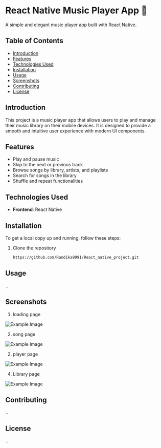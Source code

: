 # React Native Music Player App 🎵

A simple and elegant music player app built with React Native.

## Table of Contents
- [Introduction](#introduction)
- [Features](#features)
- [Technologies Used](#technologies-used)
- [Installation](#installation)
- [Usage](#usage)
- [Screenshots](#screenshots)
- [Contributing](#contributing)
- [License](#license)

## Introduction
This project is a music player app that allows users to play and manage their music library on their mobile devices. It is designed to provide a smooth and intuitive user experience with modern UI components.

## Features
- Play and pause music
- Skip to the next or previous track
- Browse songs by library, artists, and playlists
- Search for songs in the library
- Shuffle and repeat functionalities

## Technologies Used

- **Frontend**: React Native

## Installation
To get a local copy up and running, follow these steps:

1. Clone the repository
   ```sh
   https://github.com/Randika9991/React_native_project.git

## Usage

   ..
   
## Screenshots

   1. loading page 

   ![Example Image](https://github.com/Randika9991/React_native_project/blob/main/imagess/Screenshot_20240806_160203_Expo%20Go.jpg)

   2. song page 

   ![Example Image](https://github.com/Randika9991/React_native_project/blob/main/imagess/Screenshot_20240806_142811_Expo%20Go.jpg)

   2. player page 

   ![Example Image](https://github.com/Randika9991/React_native_project/blob/main/imagess/Screenshot_20240806_142752_Expo%20Go.jpg)

   4. Library page 

   ![Example Image](https://github.com/Randika9991/React_native_project/blob/main/imagess/Screenshot_20240806_142955_Expo%20Go.jpg)

## Contributing

   ..

## License

   ..
